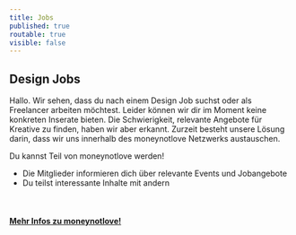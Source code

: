 ```yaml
---
title: Jobs
published: true
routable: true
visible: false
---
```


Design Jobs
---

Hallo. Wir sehen, dass du nach einem Design Job suchst oder als Freelancer arbeiten möchtest. Leider können wir dir im Moment keine konkreten Inserate bieten. Die Schwierigkeit, relevante Angebote für Kreative zu finden, haben wir aber erkannt. Zurzeit besteht unsere Lösung darin, dass wir uns innerhalb des moneynotlove Netzwerks austauschen. 

Du kannst Teil von moneynotlove werden! 
- Die Mitglieder informieren dich über relevante Events und Jobangebote
- Du teilst interessante Inhalte mit andern

<br>
<div class="button block--color-hard">
  <h4><a class="button--link" href="/about-us">Mehr Infos zu moneynotlove!</a></h4>
</div>
